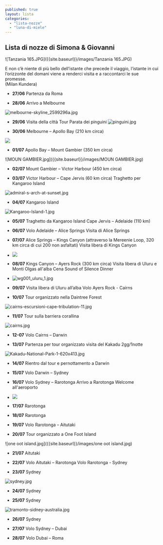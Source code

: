 ```yaml
---
published: true
layout: lista
categories: 
  - "lista-nozze"
  - "luna-di-miele"
---
```

## Lista di nozze di Simona & Giovanni


![Tanzania 165.JPG]({{site.baseurl}}/images/Tanzania 165.JPG)

<div class="citazione">E non c’è niente di più bello dell’istante che precede il viaggio, l’istante in cui l’orizzonte del domani viene a renderci visita e a raccontarci le sue promesse.<br/>
<span style="text-align:right">(Milan Kundera)</span>
</div>


- **27/06** 	Partenza da Roma 

- **28/06** 	Arrivo a Melbourne

 ![melbourne-skyline_2599296a.jpg]({{site.baseurl}}/images/melbourne-skyline_2599296a.jpg)
 
- **29/06** 	Visita della città
 		  	Tour Parata dei pinguini
  ![pinguini.jpg]({{site.baseurl}}/images/pinguini.jpg)
 
- **30/06**	Melbourne – Apollo Bay (210 km circa)
 
 ![]({{site.baseurl}}/images/12ApostlesGreatOceanRoad.jpg)
 
- **01/07** 	Apollo Bay – Mount Gambier (350 km circa)
 
 ![MOUN GAMBIER.jpg]({{site.baseurl}}/images/MOUN GAMBIER.jpg)
 
 
- **02/07**	Mount Gambier – Victor Harbour (450 km circa)
 
- **03/07** 	Victor Harbour – Cape Jervis (60 km circa)
			Traghetto per Kangaroo Island
             
 ![admiral-s-arch-at-sunset.jpg]({{site.baseurl}}/images/admiral-s-arch-at-sunset.jpg)
 
- **04/07** 	Kangaroo Island
 
 ![Kangaroo-Island-1.jpg]({{site.baseurl}}/images/Kangaroo-Island-1.jpg)
 
- **05/07** 	Traghetto da Kangaroo Island
 			Cape Jervis – Adelaide (110 km)
 
- **06/07** 	Volo Adelaide – Alice Springs 
 			Visita di Alice Springs
 
- **07/07** 	Alice Springs – Kings Canyon (attraverso la Mereenie Loop, 320 km circa di cui 200 non  			asfaltati)
            	Visita libera di Kings Canyon
             
- ![]({{site.baseurl}}/images/KINGS%20CANYON.jpg)
 
- **08/07** 	Kings Canyon – Ayers Rock (300 km circa)
 			Visita libera di Uluru e Monti Olgas all'alba
 			Cena Sound of Silence Dinner
             
- ![wg001_uluru_1.jpg]({{site.baseurl}}/images/wg001_uluru_1.jpg)
 
 	
- **09/07** 	Visita libera di Uluru all’alba
 			Volo Ayers Rock - Cairns 
 
- **10/07** 	Tour organizzato nella Daintree Forest
 
 ![cairns-escursioni-cape-tribulation-11.jpg]({{site.baseurl}}/images/cairns-escursioni-cape-tribulation-11.jpg)
 
- **11/07**	Tour sulla barriera corallina 
 
 ![cairns.jpg]({{site.baseurl}}/images/cairns.jpg)
 
- **12-07** 	Volo Cairns – Darwin 
 
- **13/07** 	Partenza per tour organizzato visita del Kakadu 2gg/1notte 
 
 ![Kakadu-National-Park-1-620x413.jpg]({{site.baseurl}}/images/Kakadu-National-Park-1-620x413.jpg)
 
- **14/07** 	Rientro dal tour e pernottamento a Darwin
 
- **15/07** 	Volo Darwin – Sydney 
 
- **16/07** 	Volo Sydney – Rarotonga 
 			Arrivo a Rarotonga
             Welcome all'aeroporto
             
- ![]({{site.baseurl}}/images/cook%20island.jpg)            
 
- **17/07** 	Rarotonga
 
- **18/07**	Rarotonga
 
- **19/07** 	Volo Rarotonga – Aitutaki 
 
- **20/07** 	Tour organizzato a One Foot Island
 
 ![one oot island.jpg]({{site.baseurl}}/images/one oot island.jpg)
 
- **21/07** 	Aitutaki
 
- **22/07** 	Volo Aitutaki – Rarotonga 
 			Volo Rarotonga - Sydney
 
- **23/07** 	Sydney
 
 ![sydney.jpg]({{site.baseurl}}/images/sydney.jpg)
 
 
- **24/07**	Sydney
 
- **25/07**	Sydney
 
 ![tramonto-sidney-australia.jpg]({{site.baseurl}}/images/tramonto-sidney-australia.jpg)
 
- **26/07**	Sydney
 
- **27/07**	Volo Sydney – Dubai 
 
- **28/07**	 Volo Dubai – Roma
